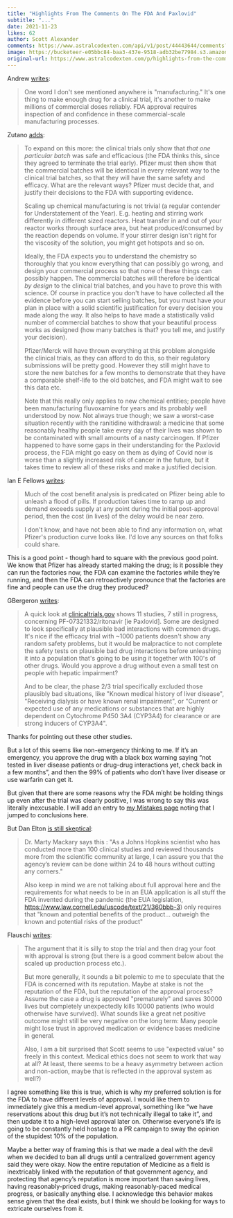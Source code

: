 ```yaml
---
title: "Highlights From The Comments On The FDA And Paxlovid"
subtitle: "..."
date: 2021-11-23
likes: 62
author: Scott Alexander
comments: https://www.astralcodexten.com/api/v1/post/44443644/comments?&all_comments=true
image: https://bucketeer-e05bbc84-baa3-437e-9518-adb32be77984.s3.amazonaws.com/public/images/5bb97383-d75b-438f-a62a-efbb826e7974_919x792.jpeg
original-url: https://www.astralcodexten.com/p/highlights-from-the-comments-on-the
---
```

Andrew [writes](https://astralcodexten.substack.com/p/when-will-the-fda-approve-paxlovid/comment/3731086):

> One word I don't see mentioned anywhere is "manufacturing." It's one thing to make enough drug for a clinical trial, it's another to make millions of commercial doses reliably. FDA approval requires inspection of and confidence in these commercial-scale manufacturing processes.

Zutano [adds](https://astralcodexten.substack.com/p/when-will-the-fda-approve-paxlovid/comment/3732259):

> To expand on this more: the clinical trials only show that *that one particular batch* was safe and efficacious (the FDA thinks this, since they agreed to terminate the trial early). Pfizer must then show that the commercial batches will be identical in every relevant way to the clinical trial batches, so that they will have the same safety and efficacy. What are the relevant ways? Pfizer must decide that, and justify their decisions to the FDA with supporting evidence.
> 
> Scaling up chemical manufacturing is not trivial (a regular contender for Understatement of the Year). E.g. heating and stirring work differently in different sized reactors. Heat transfer in and out of your reactor works through surface area, but heat produced/consumed by the reaction depends on volume. If your stirrer design isn't right for the viscosity of the solution, you might get hotspots and so on.
> 
> Ideally, the FDA expects you to understand the chemistry so thoroughly that you know everything that can possibly go wrong, and design your commercial process so that none of these things can possibly happen. The commercial batches will therefore be identical *by design* to the clinical trial batches, and you have to prove this with science. Of course in practice you don't have to have collected all the evidence before you can start selling batches, but you must have your plan in place with a solid scientific justification for every decision you made along the way. It also helps to have made a statistically valid number of commercial batches to show that your beautiful process works as designed (how many batches is that? you tell me, and justify your decision).
> 
> Pfizer/Merck will have thrown everything at this problem alongside the clinical trials, as they can afford to do this, so their regulatory submissions will be pretty good. However they still might have to store the new batches for a few months to demonstrate that they have a comparable shelf-life to the old batches, and FDA might wait to see this data etc.
> 
> Note that this really only applies to new chemical entities; people have been manufacturing fluvoxamine for years and its probably well understood by now. Not always true though; we saw a worst-case situation recently with the ranitidine withdrawal: a medicine that some reasonably healthy people take every day of their lives was shown to be contaminated with small amounts of a nasty carcinogen. If Pfizer happened to have some gaps in their understanding for the Paxlovid process, the FDA might go easy on them as dying of Covid now is worse than a slightly increased risk of cancer in the future, but it takes time to review all of these risks and make a justified decision.

Ian E Fellows [writes](https://astralcodexten.substack.com/p/when-will-the-fda-approve-paxlovid/comment/3731067):

> Much of the cost benefit analysis is predicated on Pfizer being able to unleash a flood of pills. If production takes time to ramp up and demand exceeds supply at any point during the initial post-approval period, then the cost (in lives) of the delay would be near zero.
> 
> I don't know, and have not been able to find any information on, what Pfizer's production curve looks like. I'd love any sources on that folks could share.

This is a good point - though hard to square with the previous good point. We know that Pfizer has already started making the drug; is it possible they can run the factories now, the FDA can examine the factories while they’re running, and then the FDA can retroactively pronounce that the factories are fine and people can use the drug they produced?

GBergeron [writes](https://astralcodexten.substack.com/p/when-will-the-fda-approve-paxlovid/comment/3732368):

> A quick look at [clinicaltrials.gov](http://clinicaltrials.gov) shows 11 studies, 7 still in progress, concerning PF-07321332/ritonavir [ie Paxlovid]. Some are designed to look specifically at plausible bad interactions with common drugs. It's nice if the efficacy trial with ~1000 patients doesn't show any random safety problems, but it would be malpractice to not complete the safety tests on plausible bad drug interactions before unleashing it into a population that's going to be using it together with 100's of other drugs. Would you approve a drug without even a small test on people with hepatic impairment?
> 
> And to be clear, the phase 2/3 trial specifically excluded those plausibly bad situations, like "Known medical history of liver disease", "Receiving dialysis or have known renal impairment", or "Current or expected use of any medications or substances that are highly dependent on Cytochrome P450 3A4 (CYP3A4) for clearance or are strong inducers of CYP3A4".

Thanks for pointing out these other studies.

But a lot of this seems like non-emergency thinking to me. If it’s an emergency, you approve the drug with a black box warning saying “not tested in liver disease patients or drug-drug interactions yet, check back in a few months”, and then the 99% of patients who don’t have liver disease or use warfarin can get it.

But given that there are some reasons why the FDA might be holding things up even after the trial was clearly positive, I was wrong to say this was literally inexcusable. I will add an entry to [my Mistakes page](https://astralcodexten.substack.com/p/mistakes) noting that I jumped to conclusions here.

But Dan Elton [is still skeptical](https://astralcodexten.substack.com/p/when-will-the-fda-approve-paxlovid/comment/3731617):

> Dr. Marty Mackary says this : "As a Johns Hopkins scientist who has conducted more than 100 clinical studies and reviewed thousands more from the scientific community at large, I can assure you that the agency’s review can be done within 24 to 48 hours without cutting any corners." 
> 
> Also keep in mind we are not talking about full approval here and the requirements for what needs to be in an EUA application is all stuff the FDA invented during the pandemic (the EUA legislation, <https://www.law.cornell.edu/uscode/text/21/360bbb-3>) only requires that "known and potential benefits of the product... outweigh the known and potential risks of the product"

Flauschi [writes](https://astralcodexten.substack.com/p/when-will-the-fda-approve-paxlovid/comment/3732688):

> The argument that it is silly to stop the trial and then drag your foot with approval is strong (but there is a good comment below about the scaled up production process etc.).
> 
> But more generally, it sounds a bit polemic to me to speculate that the FDA is concerned with its reputation. Maybe at stake is not the reputation of the FDA, but the reputation of the approval process? Assume the case a drug is approved "prematurely" and saves 30000 lives but completely unexpectedly kills 10000 patients (who would otherwise have survived). What sounds like a great net positive outcome might still be very negative on the long term: Many people might lose trust in approved medication or evidence bases medicine in general.
> 
> Also, I am a bit surprised that Scott seems to use "expected value" so freely in this context. Medical ethics does not seem to work that way at all? At least, there seems to be a heavy asymmetry between action and non-action, maybe that is reflected in the approval system as well?)

I agree something like this is true, which is why my preferred solution is for the FDA to have different levels of approval. I would like them to immediately give this a medium-level approval, something like “we have reservations about this drug but it’s not technically illegal to take it”, and then update it to a high-level approval later on. Otherwise everyone’s life is going to be constantly held hostage to a PR campaign to sway the opinion of the stupidest 10% of the population.

Maybe a better way of framing this is that we made a deal with the devil when we decided to ban all drugs until a centralized government agency said they were okay. Now the entire reputation of Medicine as a field is inextricably linked with the reputation of that government agency, and protecting that agency’s reputation is more important than saving lives, having reasonably-priced drugs, making reasonably-paced medical progress, or basically anything else. I acknowledge this behavior makes sense given that the deal exists, but I think we should be looking for ways to extricate ourselves from it.
